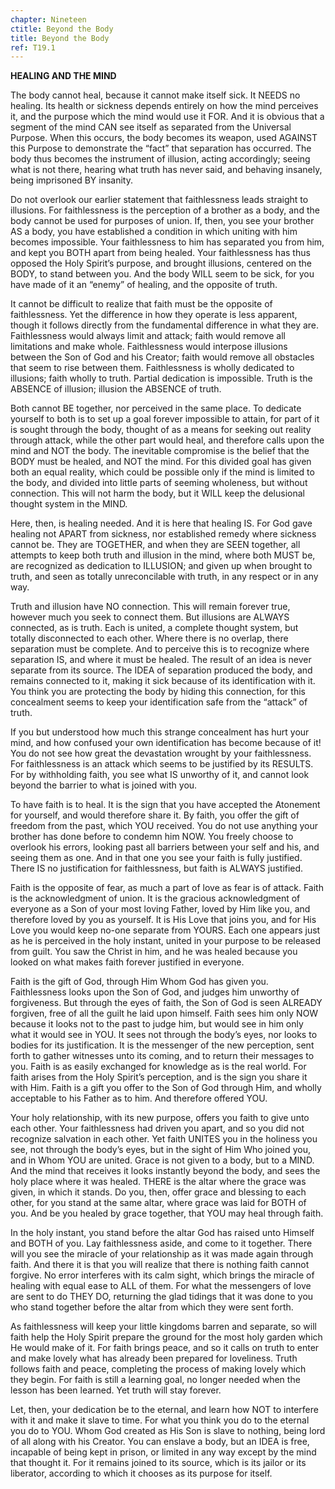 ```yaml
---
chapter: Nineteen
ctitle: Beyond the Body
title: Beyond the Body
ref: T19.1
---
```


**HEALING AND THE MIND**

The body cannot heal, because it cannot make itself sick. It NEEDS no
healing. Its health or sickness depends entirely on how the mind
perceives it, and the purpose which the mind would use it FOR. And
it is obvious that a segment of the mind CAN see itself as separated
from the Universal Purpose. When this occurs, the body becomes its
weapon, used AGAINST this Purpose to demonstrate the “fact” that
separation has occurred. The body thus becomes the instrument of
illusion, acting accordingly; seeing what is not there, hearing what
truth has never said, and behaving insanely, being imprisoned BY
insanity.

Do not overlook our earlier statement that faithlessness leads straight
to illusions. For faithlessness is the perception of a brother as a
body, and the body cannot be used for purposes of union. If, then, you
see your brother AS a body, you have established a condition in which
uniting with him becomes impossible. Your faithlessness to him has
separated you from him, and kept you BOTH apart from being healed. Your
faithlessness has thus opposed the Holy Spirit’s purpose, and brought
illusions, centered on the BODY, to stand between you. And the body WILL
seem to be sick, for you have made of it an “enemy” of healing, and the
opposite of truth.

It cannot be difficult to realize that faith must be the opposite of
faithlessness. Yet the difference in how they operate is less apparent,
though it follows directly from the fundamental difference in what they
are. Faithlessness would always limit and attack; faith would remove all
limitations and make whole. Faithlessness would interpose illusions
between the Son of God and his Creator; faith would remove all obstacles
that seem to rise between them. Faithlessness is wholly dedicated to
illusions; faith wholly to truth. Partial dedication is impossible.
Truth is the ABSENCE of illusion; illusion the ABSENCE of truth.

Both cannot BE together, nor perceived in the same place. To dedicate
yourself to both is to set up a goal forever impossible to attain, for
part of it is sought through the body, thought of as a means for seeking
out reality through attack, while the other part would heal, and
therefore calls upon the mind and NOT the body. The inevitable
compromise is the belief that the BODY must be healed, and NOT the mind.
For this divided goal has given both an equal reality, which could be
possible only if the mind is limited to the body, and divided into
little parts of seeming wholeness, but without connection. This will not
harm the body, but it WILL keep the
delusional thought system in the MIND.

Here, then, is healing needed. And it is here that healing IS. For God
gave healing not APART from sickness, nor established remedy where
sickness cannot be. They are TOGETHER, and when they are SEEN together,
all attempts to keep both truth and illusion in the mind, where both
MUST be, are recognized as dedication to ILLUSION; and given up when
brought to truth, and seen as totally unreconcilable with truth, in any
respect or in any way.

Truth and illusion have NO connection. This will remain forever true,
however much you seek to connect them. But illusions are ALWAYS
connected, as is truth. Each is united, a complete thought system, but
totally disconnected to each other. Where there is no overlap, there
separation must be complete. And to perceive this is to recognize where
separation IS, and where it must be healed. The result of an idea is
never separate from its source. The IDEA of separation produced the
body, and remains connected to it, making it sick because of its
identification with it. You think you are protecting the body by hiding
this connection, for this concealment seems to keep your identification
safe from the “attack” of truth.

If you but understood how much this strange concealment has hurt your
mind, and how confused your own identification has become because of it!
You do not see how great the devastation wrought by your faithlessness.
For faithlessness is an attack which seems to be justified by its
RESULTS. For by withholding faith, you see what IS unworthy of it, and
cannot look beyond the barrier to what is joined with you.

To have faith is to heal. It is the sign that you have accepted the
Atonement for yourself, and would therefore share it. By faith, you
offer the gift of freedom from the past, which YOU received. You do not
use anything your brother has done before to condemn him NOW. You freely
choose to overlook his errors, looking past all barriers between your
self and his, and seeing them as one. And in that one you see your faith
is fully justified. There IS no justification for faithlessness, but
faith is ALWAYS justified.

Faith is the opposite of fear, as much a part of love as fear is of
attack. Faith is the acknowledgment of union. It is the gracious
acknowledgment of everyone as a Son of your most loving Father,
loved by Him like you, and therefore loved by you as yourself. It is His
Love that joins you, and for His Love you would keep no-one separate
from YOURS. Each one appears just as he is perceived in the holy
instant, united in your purpose to be released from guilt. You saw the
Christ in him, and he was healed because you looked on what makes faith
forever justified in everyone.

Faith is the gift of God, through Him Whom God has given you.
Faithlessness looks upon the Son of God, and judges him unworthy of
forgiveness. But through the eyes of faith, the Son of God is seen
ALREADY forgiven, free of all the guilt he laid upon himself. Faith sees
him only NOW because it looks not to the past to judge him, but would
see in him only what it would see in YOU. It sees not through the body’s
eyes, nor looks to bodies for its justification. It is the messenger of
the new perception, sent forth to gather witnesses unto its coming, and
to return their messages to you. Faith is as easily exchanged for
knowledge as is the real world. For faith arises from the Holy Spirit’s
perception, and is the sign you share it with Him. Faith is a gift you
offer to the Son of God through Him, and wholly acceptable to his Father
as to him. And therefore offered YOU.

Your holy relationship, with its new purpose, offers you faith to give
unto each other. Your faithlessness had driven you apart, and so you did
not recognize salvation in each other. Yet faith UNITES you in the
holiness you see, not through the body’s eyes, but in the sight of Him
Who joined you, and in Whom YOU are united. Grace is not given to a
body, but to a MIND. And the mind that receives it looks instantly
beyond the body, and sees the holy place where it was healed. THERE is
the altar where the grace was given, in which it stands. Do you, then,
offer grace and blessing to each other, for you stand at the same altar,
where grace was laid for BOTH of you. And be you healed by grace
together, that YOU may heal through faith.

In the holy instant, you stand before the altar God has raised unto
Himself and BOTH of you. Lay faithlessness aside, and come to it
together. There will you see the miracle of your relationship as it was
made again through faith. And there it is that you will realize that
there is nothing faith cannot forgive. No error interferes with its calm
sight, which brings the miracle of healing with equal ease to ALL of
them. For what the messengers of love are sent to do THEY
DO, returning the glad tidings that it was done to you who stand
together before the altar from which they were sent forth.

As faithlessness will keep your little kingdoms barren and separate, so
will faith help the Holy Spirit prepare the ground for the most holy
garden which He would make of it. For faith brings peace, and so it
calls on truth to enter and make lovely what has already been prepared
for loveliness. Truth follows faith and peace, completing the process of
making lovely which they begin. For faith is still a learning goal, no
longer needed when the lesson has been learned. Yet truth will stay
forever.

Let, then, your dedication be to the eternal, and learn how NOT to
interfere with it and make it slave to time. For what you think you do
to the eternal you do to YOU. Whom God created as His Son is slave to
nothing, being lord of all along with his Creator. You can enslave a
body, but an IDEA is free, incapable of being kept in prison, or limited
in any way except by the mind that thought it. For it remains joined to
its source, which is its jailor or its liberator, according to which it
chooses as its purpose for itself.


